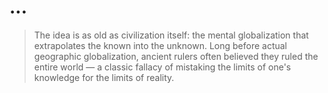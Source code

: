 # ...

> The idea is as old as civilization itself: the mental globalization that extrapolates the known into the unknown. Long before actual geographic globalization, ancient rulers often believed they ruled the entire world — a classic fallacy of mistaking the limits of one's knowledge for the limits of reality.